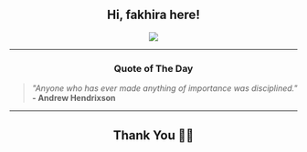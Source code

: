 <h2 align="center"> Hi, fakhira here!</h2>

<p align="center">
<a href="https://github.com/fakhiralkda" alt="github streak"><img src="https://dvst-streak.herokuapp.com/?user=fakhiralkda&theme=tokyonight&fire=DD472C"></a>
</p>

<hr>
<h3 align="center">Quote of The Day</h3>
<p align="center">
<blockquote>
<i>"Anyone who has ever made anything of importance was disciplined."</i>
<br>
<b>- Andrew Hendrixson</b>
</blockquote>
</p>


<hr>
<h2 align="center">Thank You 🙏🏼</h2>
